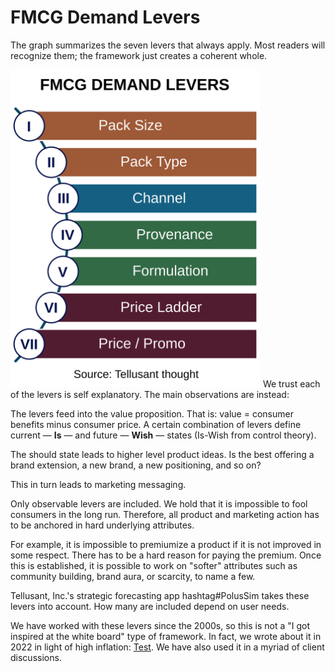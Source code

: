 # FMCG Demand Levers
The graph summarizes the seven levers that always apply. Most readers will recognize them; the framework just creates a coherent whole.  

<img src="./assets/images/tellusant-fmcg-demand-levers.svg" width="400" alt="FMCG demand levers">  
We trust each of the levers is self explanatory. The main observations are instead:  

The levers feed into the value proposition. That is: value = consumer benefits minus consumer price. A certain combination of levers define current — **Is** — and future — **Wish** — states (Is-Wish from control theory).  

The should state leads to higher level product ideas. Is the best offering a brand extension, a new brand, a new positioning, and so on?  

This in turn leads to marketing messaging.  

Only observable levers are included. We hold that it is impossible to fool consumers in the long run. Therefore, all product and marketing action has to be anchored in hard underlying attributes.  

For example, it is impossible to premiumize a product if it is not improved in some respect. There has to be a hard reason for paying the premium. Once this is established, it is possible to work on "softer" attributes such as community building, brand aura, or scarcity, to name a few.  

Tellusant, Inc.'s strategic forecasting app hashtag#PolusSim takes these levers into account. How many are included depend on user needs.  

We have worked with these levers since the 2000s, so this is not a "I got inspired at the white board" type of framework. In fact, we wrote about it in 2022 in light of high inflation: [Test](https://medium.com/tellusant/pricing-mechanisms-for-managing-through-inflation-8e9eb1d9f33). We have also used it in a myriad of client discussions.  
